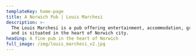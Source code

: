 ```yaml
---
templateKey: home-page
title: A Norwich Pub | Louis Marchesi
description: >-
  The Louis Marchesi is a pub offering entertainment, accommodation, great food
  and is situated in the heart of Norwich city.
heading: A fine pub in the heart of Norwich
full_image: /img/louis_marchesi_v2.jpg
---
```


